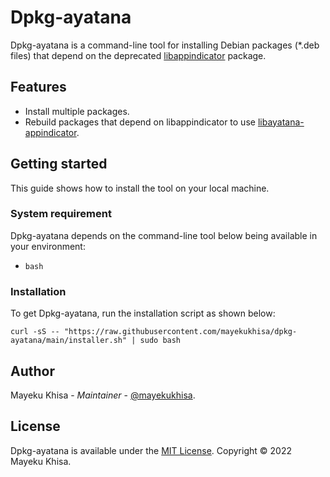 # Dpkg-ayatana

Dpkg-ayatana is a command-line tool for installing Debian packages (\*.deb files) that depend on the deprecated [libappindicator][1] package.

## Features

-  Install multiple packages.
-  Rebuild packages that depend on libappindicator to use [libayatana-appindicator][2].

## Getting started

This guide shows how to install the tool on your local machine.

### System requirement

Dpkg-ayatana depends on the command-line tool below being available in your environment:

-  `bash`

### Installation

To get Dpkg-ayatana, run the installation script as shown below:

```shell
curl -sS -- "https://raw.githubusercontent.com/mayekukhisa/dpkg-ayatana/main/installer.sh" | sudo bash
```

## Author

Mayeku Khisa - _Maintainer_ - [@mayekukhisa][3].

## License

Dpkg-ayatana is available under the [MIT License][4]. Copyright &copy; 2022 Mayeku Khisa.

[1]: https://tracker.debian.org/pkg/libappindicator
[2]: https://tracker.debian.org/pkg/libayatana-appindicator
[3]: https://github.com/mayekukhisa
[4]: LICENSE
